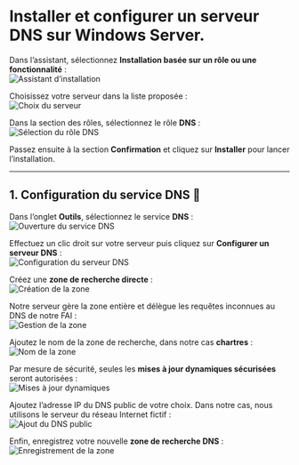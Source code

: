 # Installer et configurer un serveur DNS sur Windows Server.

Dans l’assistant, sélectionnez **Installation basée sur un rôle ou une fonctionnalité** :  
![Assistant d’installation](DNS/1.png)

Choisissez votre serveur dans la liste proposée :  
![Choix du serveur](DNS/2.png)

Dans la section des rôles, sélectionnez le rôle **DNS** :  
![Sélection du rôle DNS](DNS/3.png)

Passez ensuite à la section **Confirmation** et cliquez sur **Installer** pour lancer l’installation.

---

## 1. Configuration du service DNS 🔧

Dans l’onglet **Outils**, sélectionnez le service **DNS** :  
![Ouverture du service DNS](DNS/4.png)

Effectuez un clic droit sur votre serveur puis cliquez sur **Configurer un serveur DNS** :  
![Configuration du serveur DNS](DNS/5.png)

Créez une **zone de recherche directe** :  
![Création de la zone](DNS/6.png)

Notre serveur gère la zone entière et délègue les requêtes inconnues au DNS de notre FAI :  
![Gestion de la zone](DNS/7.png)

Ajoutez le nom de la zone de recherche, dans notre cas **chartres** :  
![Nom de la zone](DNS/8.png)

Par mesure de sécurité, seules les **mises à jour dynamiques sécurisées** seront autorisées :  
![Mises à jour dynamiques](DNS/9.png)

Ajoutez l’adresse IP du DNS public de votre choix. Dans notre cas, nous utilisons le serveur du réseau Internet fictif :  
![Ajout du DNS public](DNS/10.png)

Enfin, enregistrez votre nouvelle **zone de recherche DNS** :  
![Enregistrement de la zone](DNS/11.png)
